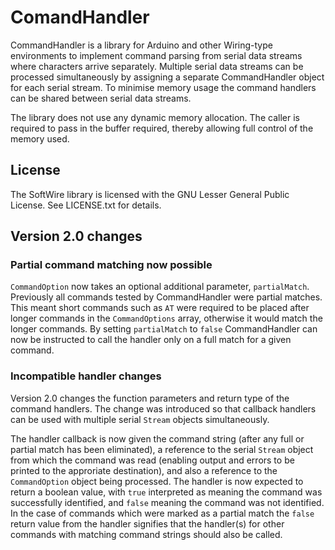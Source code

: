 # ComandHandler

CommandHandler is a library for Arduino and other Wiring-type
environments to implement command parsing from serial data streams
where characters arrive separately. Multiple serial data streams
can be processed simultaneously by assigning a separate CommandHandler object
for each serial stream. To minimise memory usage the command handlers can be
shared between serial data streams.

The library does not use any dynamic memory allocation. The caller
is required to pass in the buffer required, thereby allowing full
control of the memory used.

## License

The SoftWire library is licensed with the GNU Lesser General Public
License. See LICENSE.txt for details.

## Version 2.0 changes

### Partial command matching now possible

`CommandOption` now takes an optional additional parameter, `partialMatch`.
Previously all commands tested by CommandHandler were partial matches. This
meant short commands such as `AT` were required to be placed after longer
commands in the `CommandOptions` array, otherwise it would match the longer
commands. By setting `partialMatch` to `false` CommandHandler can now be
instructed to call the handler only on a full match for a given command.

### Incompatible handler changes

Version 2.0 changes the function parameters and return type of the command
handlers. The change was introduced so that callback handlers
can be used with multiple serial `Stream` objects simultaneously.

The handler callback is now given the command string (after any full or
partial match has been eliminated), a reference to the serial `Stream`
object from which the command was read (enabling output and errors to be
printed to the approriate destination), and also a reference to the
`CommandOption` object being processed. The handler is now expected to
return a boolean value, with `true` interpreted as meaning the command was
successfully identified, and `false` meaning the command was not identified.
In the case of commands which were marked as a partial match the `false`
return value from the handler signifies that the handler(s) for other
commands with matching command strings should also be called.
